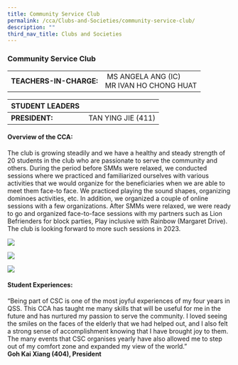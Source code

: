 ```yaml
---
title: Community Service Club
permalink: /cca/Clubs-and-Societies/community-service-club/
description: ""
third_nav_title: Clubs and Societies
---
```

### Community Service Club

|  	|  	|
|---	|---	|
| **TEACHERS-IN-CHARGE:** 	|  MS ANGELA ANG (IC) <br> MR IVAN HO CHONG HUAT 	|


| STUDENT LEADERS 	|  	|
|---	|---	|
| **PRESIDENT:** 	|  TAN YING JIE (411)	|

#### Overview of the CCA:  

The club is growing steadily and we have a healthy and steady strength of 20 students in the club who are passionate to serve the community and others. During the period before SMMs were relaxed, we conducted sessions where we practiced and familiarized ourselves with various activities that we would organize for the beneficiaries when we are able to meet them face-to face. We practiced playing the sound shapes, organizing dominoes activities, etc. In addition, we organized a couple of online sessions with a few organizations. After SMMs were relaxed, we were ready to go and organized face-to-face sessions with my partners such as Lion Befrienders for block parties, Play inclusive with Rainbow (Margaret Drive). The club is looking forward to more such sessions in 2023.

<img src="https://drive.google.com/uc?export=view&id=1C2F4olLxIwySoo__aBW8QMfJ2sNy0BuF"><br>

<img src="https://drive.google.com/uc?export=view&id=18rEoTijr7LR4xEaY_sla5ZRUtSoYzk2r"><br>

<img src="https://drive.google.com/uc?export=view&id=1mb8lPREOGkjPtLFNbhiupGjQqR5k0lyy">

#### Student Experiences:

“Being part of CSC is one of the most joyful experiences of my four years in QSS. This CCA has taught me many skills that will be useful for me in the future and has nurtured my passion to serve the community. I loved seeing the smiles on the faces of the elderly that we had helped out, and I also felt a strong sense of accomplishment knowing that I have brought joy to them. The many events that CSC organises yearly have also allowed me to step out of my comfort zone and expanded my view of the world.”  
<br> **Goh Kai Xiang (404), President**